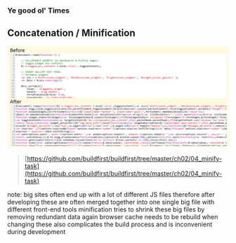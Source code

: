 ### Ye good ol' Times <!-- .element: class="section-title" -->

## Concatenation / Minification

![minification](resources/minification.png)
> [https://github.com/buildfirst/buildfirst/tree/master/ch02/04_minify-task](https://github.com/buildfirst/buildfirst/tree/master/ch02/04_minify-task)


note:
    big sites often end up with a lot of different JS files
    therefore after developing these are often merged together into one single big file with different front-end tools
    minification tries to shrink these big files by removing redundant data
    again browser cache needs to be rebuild when changing these
    also complicates the build process and is inconvenient during development


